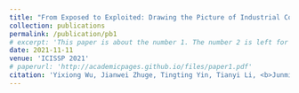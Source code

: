 ```yaml
---
title: "From Exposed to Exploited: Drawing the Picture of Industrial Control Systems Security Status in the Internet Age."
collection: publications
permalink: /publication/pb1
# excerpt: 'This paper is about the number 1. The number 2 is left for future work.'
date: 2021-11-11
venue: 'ICISSP 2021'
# paperurl: 'http://academicpages.github.io/files/paper1.pdf'
citation: 'Yixiong Wu, Jianwei Zhuge, Tingting Yin, Tianyi Li, <b>Junmin Zhu</b>, Guannan Guo, Yue Liu, Jianju Hu, <i>ICISSP 2021</i>'
---
```




